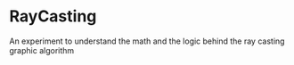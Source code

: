 # RayCasting
An experiment to understand the math and the logic behind the ray casting graphic algorithm
